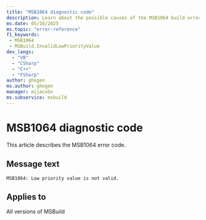 ```yaml
---
title: "MSB1064 diagnostic code"
description: Learn about the possible causes of the MSB1064 build error, and get troubleshooting tips.
ms.date: 05/16/2025
ms.topic: "error-reference"
f1_keywords:
 - MSB1064
 - MSBuild.InvalidLowPriorityValue
dev_langs:
  - "VB"
  - "CSharp"
  - "C++"
  - "FSharp"
author: ghogen
ms.author: ghogen
manager: mijacobs
ms.subservice: msbuild
---
```


# MSB1064 diagnostic code

<!-- :::ErrorDefinitionDescription::: -->
<!-- :::editable-content name="introDescription"::: -->
This article describes the MSB1064 error code.
<!-- :::editable-content-end::: -->

## Message text

<!-- :::editable-content name="messageText"::: -->
`MSB1064: Low priority value is not valid.`
<!-- :::editable-content-end::: -->
<!-- MSB1064: Low priority value is not valid. {0} -->

<!-- :::editable-content name="postOutputDescription"::: -->
<!--
{StrBegin="MSBUILD : error MSB1064: "}
      UE: This message does not need in-line parameters because the exception takes care of displaying the invalid arg.
      This error is shown when a user specifies a value for the lowPriority parameter that is not equivalent to Boolean.TrueString or Boolean.FalseString.
      LOCALIZATION: The prefix "MSBUILD : error MSBxxxx:" should not be localized.
-->
<!-- :::editable-content-end::: -->
<!-- :::ErrorDefinitionDescription-end::: -->

## Applies to

All versions of MSBuild
